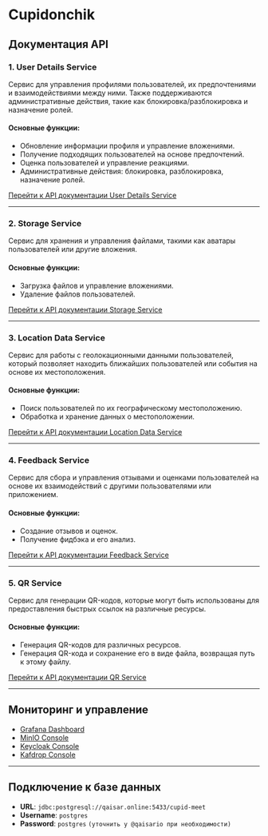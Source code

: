 # Cupidonchik

## Документация API

### 1. User Details Service
Сервис для управления профилями пользователей, их предпочтениями и взаимодействиями между ними. Также поддерживаются административные действия, такие как блокировка/разблокировка и назначение ролей.

#### Основные функции:
- Обновление информации профиля и управление вложениями.
- Получение подходящих пользователей на основе предпочтений.
- Оценка пользователей и управление реакциями.
- Административные действия: блокировка, разблокировка, назначение ролей.

[Перейти к API документации User Details Service](https://qaisar.online/api/user-details-service/swagger-ui.html)

---

### 2. Storage Service
Сервис для хранения и управления файлами, такими как аватары пользователей или другие вложения.

#### Основные функции:
- Загрузка файлов и управление вложениями.
- Удаление файлов пользователей.

[Перейти к API документации Storage Service](https://qaisar.online/api/storage-service/swagger-ui.html)

---

### 3. Location Data Service
Сервис для работы с геолокационными данными пользователей, который позволяет находить ближайших пользователей или события на основе их местоположения.

#### Основные функции:
- Поиск пользователей по их географическому местоположению.
- Обработка и хранение данных о местоположении.

[Перейти к API документации Location Data Service](https://qaisar.online/api/location-data-service/swagger-ui.html)

---

### 4. Feedback Service
Сервис для сбора и управления отзывами и оценками пользователей на основе их взаимодействий с другими пользователями или приложением.

#### Основные функции:
- Создание отзывов и оценок.
- Получение фидбэка и его анализ.

[Перейти к API документации Feedback Service](https://qaisar.online/api/feedback-service/swagger-ui.html)

---

### 5. QR Service
Сервис для генерации QR-кодов, которые могут быть использованы для предоставления быстрых ссылок на различные ресурсы.

#### Основные функции:
- Генерация QR-кодов для различных ресурсов.
- Генерация QR-кода и сохранение его в виде файла, возвращая путь к этому файлу.

[Перейти к API документации QR Service](https://qaisar.online/api/qr-service/swagger-ui.html)

---

## Мониторинг и управление

- [Grafana Dashboard](https://monitor.qaisar.online/)
- [MinIO Console](https://s3.qaisar.online/)
- [Keycloak Console](https://security.qaisar.online/)
- [Kafdrop Console](https://kafdrop.qaisar.online/)

---

## Подключение к базе данных

- **URL**: `jdbc:postgresql://qaisar.online:5433/cupid-meet`
- **Username**: `postgres`
- **Password**: `postgres` `(уточнить у @qaisario при необходимости)`
